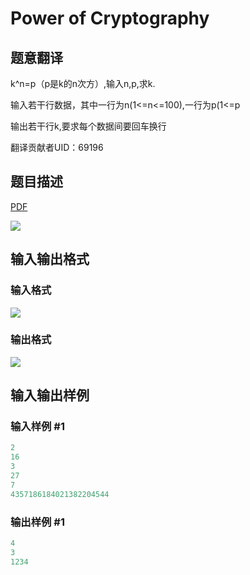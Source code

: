 # Power of Cryptography

## 题意翻译

k^n=p（p是k的n次方）,输入n,p,求k.

输入若干行数据，其中一行为n(1<=n<=100),一行为p(1<=p

输出若干行k,要求每个数据间要回车换行

翻译贡献者UID：69196

## 题目描述

[problemUrl]: https://uva.onlinejudge.org/index.php?option=com_onlinejudge&Itemid=8&category=3&page=show_problem&problem=49

[PDF](https://uva.onlinejudge.org/external/1/p113.pdf)

![](https://cdn.luogu.com.cn/upload/vjudge_pic/UVA113/ad5da255ca2d2cfd729a6dc4d6eeea20891ba112.png)

## 输入输出格式

### 输入格式

![](https://cdn.luogu.com.cn/upload/vjudge_pic/UVA113/a96f32f651edb4f26c047f563821ef85c8eba9f0.png)

### 输出格式

![](https://cdn.luogu.com.cn/upload/vjudge_pic/UVA113/8a7bc04234662098a3594514c3c2431b84c61c32.png)

## 输入输出样例

### 输入样例 #1

```cpp
2
16
3
27
7
4357186184021382204544
```


### 输出样例 #1

```cpp
4
3
1234
```


